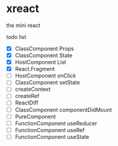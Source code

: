 # xreact

the mini react

todo list

- [x] ClassComponent Props
- [x] ClassComponent State
- [x] HostComponent List
- [x] React.Fragment
- [ ] HostComponent onClick
- [ ] ClassComponent setState
- [ ] createContext
- [ ] createRef
- [ ] ReactDiff
- [ ] ClassComponent componentDidMount
- [ ] PureComponent
- [ ] FunctionComponent useReducer
- [ ] FunctionComponent useRef
- [ ] FunctionComponent useState
